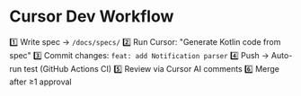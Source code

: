 # Cursor Dev Workflow
1️⃣ Write spec → `/docs/specs/`
2️⃣ Run Cursor: "Generate Kotlin code from spec"
3️⃣ Commit changes: `feat: add Notification parser`
4️⃣ Push → Auto-run test (GitHub Actions CI)
5️⃣ Review via Cursor AI comments
6️⃣ Merge after ≥1 approval
